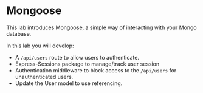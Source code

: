 # Mongoose

This lab introduces Mongoose, a simple way of interacting with your Mongo database.

In this lab you will develop: 
- A ``/api/users`` route to allow users to authenticate.
- Express-Sessions package to manage/track user session
- Authentication middleware to block access to the ``/api/users`` for unauthenticated users.
- Update the User model to use referencing.
